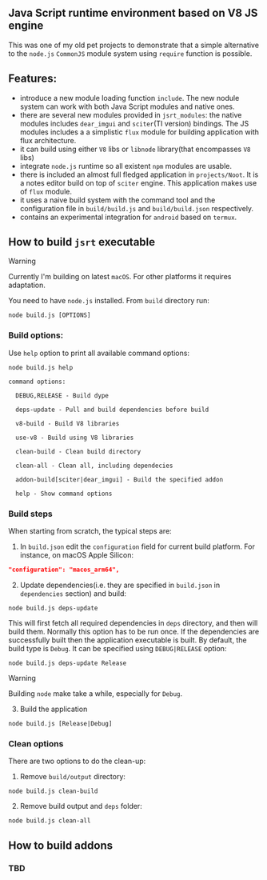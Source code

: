 ## Java Script runtime environment based on V8 JS engine

This was one of my old pet projects to demonstrate that a simple alternative to the `node.js` `CommonJS` module system using `require` function is possible.

## Features:
- introduce a new module loading function `include`. The new nodule system can work with both Java Script modules and native ones.
- there are several new modules provided in `jsrt_modules`: the native modules includes `dear_imgui` and `sciter`(TI version) bindings. The JS modules includes a a simplistic `flux` module for building application with flux architecture.
- it can build using either `V8` libs or `libnode` library(that encompasses `V8` libs)
- integrate `node.js` runtime so all existent `npm` modules are usable.
- there is included an almost full fledged application in `projects/Noot`. It is a notes editor build on top of `sciter` engine. This application makes use of `flux` module.
- it uses a naive build system with the command tool and the configuration file in `build/build.js` and `build/build.json` respectively.
- contains an experimental integration for `android` based on `termux`.

## How to build `jsrt` executable

> [!WARNING]
> Currently I'm building on latest `macOS`. For other platforms it requires adaptation.  

You need to have `node.js` installed. From `build` directory run:
```shell
node build.js [OPTIONS]
```

### Build options:
Use `help` option to print all available command options: 
```shell
node build.js help
```
```shell
command options:

  DEBUG,RELEASE - Build dype

  deps-update - Pull and build dependencies before build

  v8-build - Build V8 libraries

  use-v8 - Build using V8 libraries

  clean-build - Clean build directory

  clean-all - Clean all, including dependecies

  addon-build[sciter|dear_imgui] - Build the specified addon

  help - Show command options

```

### Build steps
When starting from scratch, the typical steps are:
1. In `build.json` edit the `configuration` field for current build platform.
For instance, on macOS Apple Silicon:
```json
"configuration": "macos_arm64",
```
2. Update dependencies(i.e. they are specified in `build.json` in `dependencies` section) and build: 
```shell
node build.js deps-update
```
This will first fetch all required dependencies in `deps` directory, and then will build them. 
Normally this option has to be run once. If the dependencies are successfully built then the application executable is built. 
By default, the build type is `Debug`. It can be specified using `DEBUG|RELEASE` option:
```shell
node build.js deps-update Release
```
> [!WARNING]
> Building `node` make take a while, especially for `Debug`.
3. Build the application
```shell
node build.js [Release|Debug]
```

### Clean options
There are two options to do the clean-up:
1. Remove `build/output` directory:
```shell
node build.js clean-build
```
2. Remove build output and `deps` folder:
```shell
node build.js clean-all
```

## How to build addons 
### TBD


